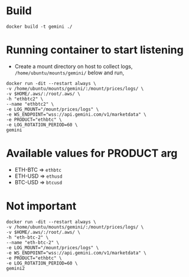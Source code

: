 # Build
```
docker build -t gemini ./
```

# Running container to start listening
* Create a mount directory on host to collect logs, `/home/ubuntu/mounts/gemini/` below and run,

```
docker run -dit --restart always \
-v /home/ubuntu/mounts/gemini/:/mount/prices/logs/ \
-v $HOME/.aws/:/root/.aws/ \
-h "ethbtc2" \
--name "ethbtc2" \
-e LOG_MOUNT="/mount/prices/logs" \
-e WS_ENDPOINT="wss://api.gemini.com/v1/marketdata" \
-e PRODUCT="ethbtc" \
-e LOG_ROTATION_PERIOD=60 \
gemini
```

# Available values for PRODUCT arg
* ETH-BTC => `ethbtc`
* ETH-USD => `ethusd`
* BTC-USD => `btcusd`

# Not important
```
docker run -dit --restart always \
-v /home/ubuntu/mounts/gemini/:/mount/prices/logs/ \
-v $HOME/.aws/:/root/.aws/ \
-h "eth-btc-2" \
--name "eth-btc-2" \
-e LOG_MOUNT="/mount/prices/logs" \
-e WS_ENDPOINT="wss://api.gemini.com/v1/marketdata" \
-e PRODUCT="ethbtc" \
-e LOG_ROTATION_PERIOD=60 \
gemini2
```
